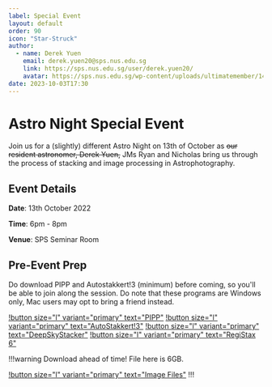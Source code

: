 ```yaml
---
label: Special Event
layout: default
order: 90
icon: "Star-Struck"
author:
  - name: Derek Yuen
    email: derek.yuen20@sps.nus.edu.sg
    link: https://sps.nus.edu.sg/user/derek.yuen20/
    avatar: https://sps.nus.edu.sg/wp-content/uploads/ultimatemember/149/profile_photo-190x190.png?1664927194
date: 2023-10-03T17:30
---
```


# Astro Night Special Event

Join us for a (slightly) different Astro Night on 13th of October as ~~our resident astronomer, Derek Yuen,~~ JMs Ryan and Nicholas bring us through the process of stacking and image processing in Astrophotography.

## Event Details

**Date**: 13th October 2022

**Time**: 6pm - 8pm

**Venue**: SPS Seminar Room

## Pre-Event Prep
Do download PIPP and Autostakkert!3 (minimum) before coming, so you'll be able to join along the session. Do note that these programs are Windows only, Mac users may opt to bring a friend instead.

[!button size="l" variant="primary" text="PIPP"](https://web.archive.org/web/20230531163522/https://sites.google.com/site/astropipp/downloads) 
 [!button size="l" variant="primary" text="AutoStakkert!3"](https://www.autostakkert.com/wp/download/)
 [!button size="l" variant="primary" text="DeepSkyStacker"](http://deepskystacker.free.fr/english/download.htm)
 [!button size="l" variant="primary" text="RegiStax 6"](http://www.astronomie.be/registax/download.html)


!!!warning Download ahead of time!
File here is 6GB.

[!button size="l" variant="primary" text="Image Files"](https://drive.google.com/drive/folders/1Pz44yrSXFgnYnZzvW5slXwoWUeMqLurG?usp=sharing)
!!!